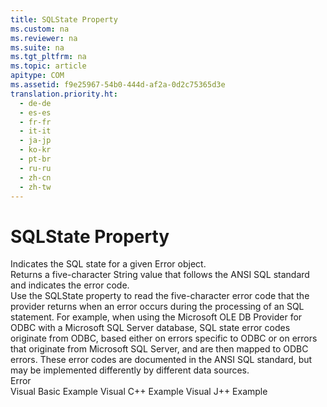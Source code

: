 ```yaml
---
title: SQLState Property
ms.custom: na
ms.reviewer: na
ms.suite: na
ms.tgt_pltfrm: na
ms.topic: article
apitype: COM
ms.assetid: f9e25967-54b0-444d-af2a-0d2c75365d3e
translation.priority.ht: 
  - de-de
  - es-es
  - fr-fr
  - it-it
  - ja-jp
  - ko-kr
  - pt-br
  - ru-ru
  - zh-cn
  - zh-tw
---
```

# SQLState Property
<?xml version="1.0" encoding="utf-8"?>
<developerReferenceWithoutSyntaxDocument xmlns="http://ddue.schemas.microsoft.com/authoring/2003/5" xmlns:xlink="http://www.w3.org/1999/xlink" xmlns:xsi="http://www.w3.org/2001/XMLSchema-instance" xsi:schemaLocation="http://ddue.schemas.microsoft.com/authoring/2003/5 http://dduestorage.blob.core.windows.net/ddueschema/developer.xsd">
  <introduction>
    <para>Indicates the SQL state for a given <legacyLink xlink:href="a175d453-fa55-4f49-9ede-a26d83177919">Error</legacyLink> object.</para>
  </introduction>
  <section>
    <title>Return Value</title>
    <content>
      <para>Returns a five-character <languageKeyword>String</languageKeyword> value that follows the ANSI SQL standard and indicates the error code.</para>
    </content>
  </section>
  <languageReferenceRemarks>
    <content>
      <para>Use the <legacyBold>SQLState</legacyBold> property to read the five-character error code that the provider returns when an error occurs during the processing of an SQL statement. For example, when using the Microsoft OLE DB Provider for ODBC with a Microsoft SQL Server database, SQL state error codes originate from ODBC, based either on errors specific to ODBC or on errors that originate from Microsoft SQL Server, and are then mapped to ODBC errors. These error codes are documented in the ANSI SQL standard, but may be implemented differently by different data sources.</para>
    </content>
  </languageReferenceRemarks>
  <section>
    <title>Applies To</title>
    <content>
      <para>
        <link xlink:href="a175d453-fa55-4f49-9ede-a26d83177919">Error</link>
      </para>
    </content>
  </section>
  <relatedTopics>
<link xlink:href="5c728458-d85c-497c-afcf-2cfa36c3342a">Visual Basic Example</link>
<link xlink:href="5321fc0f-cd0c-4e2a-a5bc-0008fba86b59">Visual C++ Example</link>
<link xlink:href="7fd0eebc-99f4-490e-9b62-0b62b1884d6b">Visual J++ Example</link>
</relatedTopics>
</developerReferenceWithoutSyntaxDocument>